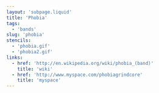 ```yaml
---
layout: 'subpage.liquid'
title: 'Phobia'
tags:
  - 'bands'
slug: 'phobia'
stencils:
  - 'phobia.gif'
  - 'phobia2.gif'
links:
  - href: 'http://en.wikipedia.org/wiki/phobia_(band)'
    title: 'wiki'
  - href: 'http://www.myspace.com/phobiagrindcore'
    title: 'myspace'
---
```

